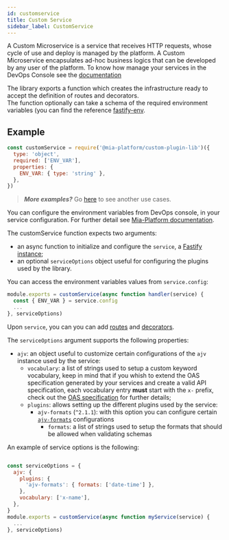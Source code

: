 ```yaml
---
id: customservice
title: Custom Service
sidebar_label: CustomService
---
```

A Custom Microservice is a service that receives HTTP requests, whose cycle of use and deploy is managed by the platform. A Custom Microservice  encapsulates ad-hoc business logics that can be developed by any user of the platform. To know how manage your services in the DevOps Console see the [documentation](../../development_suite/api-console/api-design/services.md)

The library exports a function which creates the infrastructure ready to accept the definition of routes and decorators.  
The function optionally can take a schema of the required environment variables (you can find the reference [fastify-env](https://github.com/fastify/fastify-env).

## Example

```js
const customService = require('@mia-platform/custom-plugin-lib')({
  type: 'object',
  required: ['ENV_VAR'],
  properties: {
    ENV_VAR: { type: 'string' },
  },
})
```

> **_More examples?_** Go [here](https://github.com/mia-platform/custom-plugin-lib/blob/master/examples/advanced/index.js) to see another use cases.

You can configure the environment variables from DevOps console, in your service configuration. For further detail see [Mia-Platform documentation](../../development_suite/api-console/api-design/services.md#environment-variable-configuration).  

The customService function expects two arguments:

 - an async function to initialize and configure the `service`, a [Fastify instance](https://www.fastify.io/docs/latest/Server/);
 - an optional `serviceOptions` object useful for configuring the plugins used by the library.   

You can access the environment variables values from `service.config`:

```js
module.exports = customService(async function handler(service) {
  const { ENV_VAR } = service.config
  ...
}, serviceOptions)
```

Upon `service`, you can you can add [routes](./routes.md) and [decorators](./decorators.md). 

The `serviceOptions` argument supports the following properties:

  - `ajv`: an object useful to customize certain configurations of the `ajv` instance used by the service:
    - `vocabulary`: a list of strings used to setup a custom keyword vocabulary, 
    keep in mind that if you whish to extend the OAS specification generated by your services and create a valid API specification, each
    vocabulary entry **must** start with the `x-` prefix, check out the [OAS specification](https://swagger.io/docs/specification/openapi-extensions/) for further details;
    - `plugins`: allows setting up the different plugins used by the service:
      - `ajv-formats` (`^2.1.1`): with this option you can configure certain [`ajv-formats`](https://github.com/ajv-validator/ajv-formats) configurations
        - `formats`: a list of strings used to setup the formats that should be allowed when validating schemas

An example of service options is the following:

```js

const serviceOptions = {
  ajv: {
    plugins: {
      'ajv-formats': { formats: ['date-time'] },
    },
    vocabulary: ['x-name'],
  },
}
module.exports = customService(async function myService(service) {
  ...
}, serviceOptions)
```
